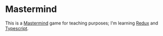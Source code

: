 # Mastermind

This is a [Mastermind](https://en.wikipedia.org/wiki/Mastermind_(board_game)) game for teaching purposes; I'm learning [Redux](http://redux.js.org/) and [Typescript](https://www.typescriptlang.org/).
